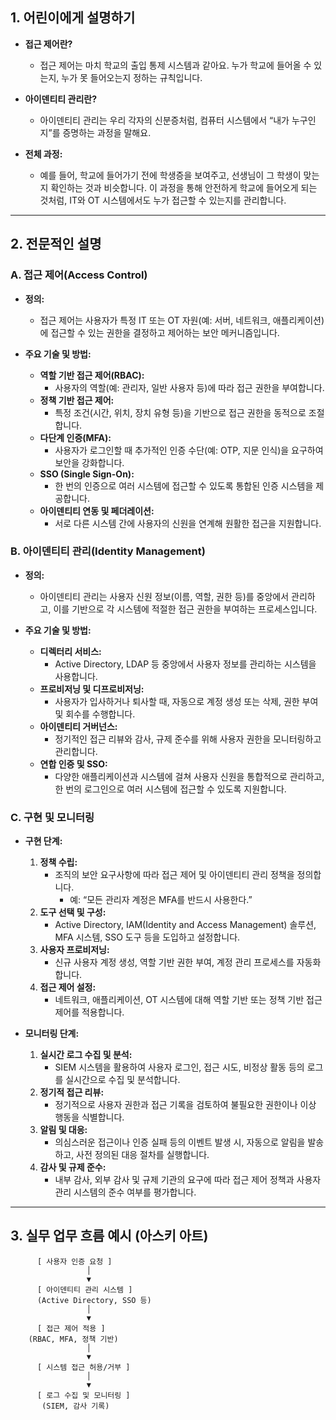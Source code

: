 
## 1. 어린이에게 설명하기

- **접근 제어란?**  
  - 접근 제어는 마치 학교의 출입 통제 시스템과 같아요. 누가 학교에 들어올 수 있는지, 누가 못 들어오는지 정하는 규칙입니다.

- **아이덴티티 관리란?**  
  - 아이덴티티 관리는 우리 각자의 신분증처럼, 컴퓨터 시스템에서 “내가 누구인지”를 증명하는 과정을 말해요.

- **전체 과정:**  
  - 예를 들어, 학교에 들어가기 전에 학생증을 보여주고, 선생님이 그 학생이 맞는지 확인하는 것과 비슷합니다. 이 과정을 통해 안전하게 학교에 들어오게 되는 것처럼, IT와 OT 시스템에서도 누가 접근할 수 있는지를 관리합니다.

---

## 2. 전문적인 설명

### A. 접근 제어(Access Control)

- **정의:**  
  - 접근 제어는 사용자가 특정 IT 또는 OT 자원(예: 서버, 네트워크, 애플리케이션)에 접근할 수 있는 권한을 결정하고 제어하는 보안 메커니즘입니다.

- **주요 기술 및 방법:**  
  - **역할 기반 접근 제어(RBAC):**  
    - 사용자의 역할(예: 관리자, 일반 사용자 등)에 따라 접근 권한을 부여합니다.
  - **정책 기반 접근 제어:**  
    - 특정 조건(시간, 위치, 장치 유형 등)을 기반으로 접근 권한을 동적으로 조절합니다.
  - **다단계 인증(MFA):**  
    - 사용자가 로그인할 때 추가적인 인증 수단(예: OTP, 지문 인식)을 요구하여 보안을 강화합니다.
  - **SSO (Single Sign-On):**  
    - 한 번의 인증으로 여러 시스템에 접근할 수 있도록 통합된 인증 시스템을 제공합니다.
  - **아이덴티티 연동 및 페더레이션:**  
    - 서로 다른 시스템 간에 사용자의 신원을 연계해 원활한 접근을 지원합니다.

### B. 아이덴티티 관리(Identity Management)

- **정의:**  
  - 아이덴티티 관리는 사용자 신원 정보(이름, 역할, 권한 등)를 중앙에서 관리하고, 이를 기반으로 각 시스템에 적절한 접근 권한을 부여하는 프로세스입니다.

- **주요 기술 및 방법:**  
  - **디렉터리 서비스:**  
    - Active Directory, LDAP 등 중앙에서 사용자 정보를 관리하는 시스템을 사용합니다.
  - **프로비저닝 및 디프로비저닝:**  
    - 사용자가 입사하거나 퇴사할 때, 자동으로 계정 생성 또는 삭제, 권한 부여 및 회수를 수행합니다.
  - **아이덴티티 거버넌스:**  
    - 정기적인 접근 리뷰와 감사, 규제 준수를 위해 사용자 권한을 모니터링하고 관리합니다.
  - **연합 인증 및 SSO:**  
    - 다양한 애플리케이션과 시스템에 걸쳐 사용자 신원을 통합적으로 관리하고, 한 번의 로그인으로 여러 시스템에 접근할 수 있도록 지원합니다.

### C. 구현 및 모니터링

- **구현 단계:**  
  1. **정책 수립:**  
     - 조직의 보안 요구사항에 따라 접근 제어 및 아이덴티티 관리 정책을 정의합니다.  
       - 예: “모든 관리자 계정은 MFA를 반드시 사용한다.”
  2. **도구 선택 및 구성:**  
     - Active Directory, IAM(Identity and Access Management) 솔루션, MFA 시스템, SSO 도구 등을 도입하고 설정합니다.
  3. **사용자 프로비저닝:**  
     - 신규 사용자 계정 생성, 역할 기반 권한 부여, 계정 관리 프로세스를 자동화합니다.
  4. **접근 제어 설정:**  
     - 네트워크, 애플리케이션, OT 시스템에 대해 역할 기반 또는 정책 기반 접근 제어를 적용합니다.

- **모니터링 단계:**  
  1. **실시간 로그 수집 및 분석:**  
     - SIEM 시스템을 활용하여 사용자 로그인, 접근 시도, 비정상 활동 등의 로그를 실시간으로 수집 및 분석합니다.
  2. **정기적 접근 리뷰:**  
     - 정기적으로 사용자 권한과 접근 기록을 검토하여 불필요한 권한이나 이상 행동을 식별합니다.
  3. **알림 및 대응:**  
     - 의심스러운 접근이나 인증 실패 등의 이벤트 발생 시, 자동으로 알림을 발송하고, 사전 정의된 대응 절차를 실행합니다.
  4. **감사 및 규제 준수:**  
     - 내부 감사, 외부 감사 및 규제 기관의 요구에 따라 접근 제어 정책과 사용자 관리 시스템의 준수 여부를 평가합니다.

---

## 3. 실무 업무 흐름 예시 (아스키 아트)

```ascii
      [ 사용자 인증 요청 ]
                 │
                 ▼
      [ 아이덴티티 관리 시스템 ]
      (Active Directory, SSO 등)
                 │
                 ▼
      [ 접근 제어 적용 ]
    (RBAC, MFA, 정책 기반)
                 │
                 ▼
      [ 시스템 접근 허용/거부 ]
                 │
                 ▼
      [ 로그 수집 및 모니터링 ]
       (SIEM, 감사 기록)